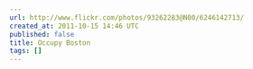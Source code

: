```yaml
---
url: http://www.flickr.com/photos/93262283@N00/6246142713/
created_at: 2011-10-15 14:46 UTC
published: false
title: Occupy Boston
tags: []
---
```



